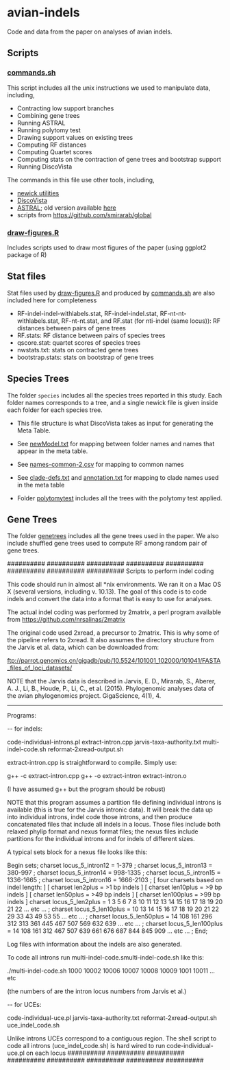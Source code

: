 # avian-indels

Code and data from the paper on analyses of avian indels. 

## Scripts

### [commands.sh](commands.sh)

This script includes all the unix instructions we used to manipulate data, including, 

* Contracting low support branches
* Combining gene trees
* Running ASTRAL
* Running polytomy test
* Drawing support values on existing trees
* Computing RF distances
* Computing Quartet scores 
* Computing stats on the contraction of gene trees and bootstrap support
* Running DiscoVista

The commands in this file use other tools, including,
* [newick utilities](http://cegg.unige.ch/newick_utils)
* [DiscoVista](https://github.com/esayyari/DiscoVista/)
* [ASTRAL](https://github.com/smirarab/ASTRAL); old version available [here](https://github.com/smirarab/astralhistory)
* scripts from https://github.com/smirarab/global


### [draw-figures.R](draw-figures.R)

Includes scripts used to draw most figures of the paper (using ggplot2 package of R)


## Stat files

Stat files used by [draw-figures.R](draw-figures.R) and produced by [commands.sh](commands.sh) are also included here for completeness 
* RF-indel-indel-withlabels.stat, RF-indel-indel.stat, RF-nt-nt-withlabels.stat, RF-nt-nt.stat, and RF.stat (for nti-indel (same locus)): RF distances between pairs of gene trees
* RF.stats: RF distance between pairs of species trees
* qscore.stat: quartet scores of species trees
* nwstats.txt: stats on contracted gene trees
* bootstrap.stats: stats on bootstrap of gene trees



## Species Trees

The folder `species` includes all the species trees reported in this study. 
Each folder names corresponds to a tree, and a single newick file is given inside each folder for each species tree. 
- This file structure is what DiscoVista takes as input for generating the Meta Table. 
- See [newModel.txt](newModel.txt) for mapping between folder names and names that appear in the meta table. 
- See [names-common-2.csv](names-common-2.csv) for mapping to common names 
- See [clade-defs.txt](clade-defs.txt) and [annotation.txt](annotation.txt) for mapping to clade names used in the meta table

- Folder [polytomytest](polytomytest) includes all the trees with the polytomy test applied. 

## Gene Trees

The folder [genetrees](genetrees) includes all the gene trees used in the paper. We also include shuffled gene trees used to compute RF among random pair of gene trees. 


########## ########## ########## ########## ########## ########## ########## ##########
Scripts to perform indel coding

This code should run in almost all *nix environments. We ran it on a Mac OS X (several
versions, including v. 10.13). The goal of this code is to code indels and convert the 
data into a format that is easy to use for analyses.

The actual indel coding was performed by 2matrix, a perl program available from 
https://github.com/nrsalinas/2matrix

The original code used 2xread, a precursor to 2matrix. This is why some of the pipeline
refers to 2xread. It also assumes the directory structure from the Jarvis et al. data,
which can be downloaded from:

ftp://parrot.genomics.cn/gigadb/pub/10.5524/101001_102000/101041/FASTA_files_of_loci_datasets/

NOTE that the Jarvis data is described in Jarvis, E. D., Mirarab, S., Aberer, A. J., Li, B., 
Houde, P., Li, C., et al. (2015). Phylogenomic analyses data of the avian phylogenomics 
project. GigaScience, 4(1), 4.

---------- ---------- ---------- ---------- ---------- ---------- ---------- ---------- 
Programs:

-- for indels:

code-individual-introns.pl
extract-intron.cpp
jarvis-taxa-authority.txt
multi-indel-code.sh
reformat-2xread-output.sh

extract-intron.cpp is straightforward to compile. Simply use:

g++ -c extract-intron.cpp
g++ -o extract-intron extract-intron.o

(I have assumed g++ but the program should be robust)

NOTE that this program assumes a partition file defining individual introns is available
(this is true for the Jarvis intronic data). It will break the data up into individual
introns, indel code those introns, and then produce concatenated files that include all
indels in a locus. Those files include both relaxed phylip format and nexus format files;
the nexus files include partitions for the individual introns and for indels of different
sizes.

A typical sets block for a nexus file looks like this:

Begin sets;
	charset locus_5_intron12 = 1-379 ;
	charset locus_5_intron13 = 380-997 ;
	charset locus_5_intron14 = 998-1335 ;
	charset locus_5_intron15 = 1336-1665 ;
	charset locus_5_intron16 = 1666-2103 ;
	[ four charsets based on indel length: ]
	[   charset len2plus   = >1 bp indels  ]
	[   charset len10plus  = >9 bp indels  ]
	[   charset len50plus  = >49 bp indels ]
	[   charset len100plus = >99 bp indels ]
	charset locus_5_len2plus = 1 3 5 6 7 8 10 11 12 13 14 15 16 17 18 19 20 21 22 ... etc ... ;
	charset locus_5_len10plus = 10 13 14 15 16 17 18 19 20 21 22 29 33 43 49 53 55 ... etc ...  ;
	charset locus_5_len50plus = 14 108 161 296 312 313 361 445 467 507 569 632 639 ... etc ... ;
	charset locus_5_len100plus = 14 108 161 312 467 507 639 661 676 687 844 845 909 ... etc ...  ;
End;

Log files with information about the indels are also generated.

To code all introns run multi-indel-code.smulti-indel-code.sh like this:

./multi-indel-code.sh 1000 10002 10006 10007 10008 10009 1001 10011 ... etc

(the numbers of are the intron locus numbers from Jarvis et al.)

-- for UCEs:

code-individual-uce.pl
jarvis-taxa-authority.txt
reformat-2xread-output.sh
uce_indel_code.sh

Unlike introns UCEs correspond to a contiguous region. The shell script to code all introns
(uce_indel_code.sh) is hard wired to run code-individual-uce.pl on each locus
########## ########## ########## ########## ########## ########## ########## ##########

